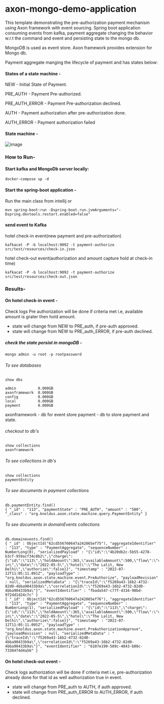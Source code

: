 # axon-mongo-demo-application

This template demonstrating the pre-authorization payment mechanism using Axon framework with event sourcing.
Spring boot application consuming events from kafka, payment aggregate changing the behavior w.r.t the command and  event and persisting state to the mongo db.

MongoDB is used as event store. Axon framework provides extension for Mongo db.

Payment aggregate manging the lifecycle of payment and has states below:
#### States of a state machine -

NEW - Initial State of Payment.

PRE_AUTH - Payment Pre-authorized.

PRE_AUTH_ERROR - Payment Pre-authorization declined.

AUTH - Payment authorization after pre-authorization done.

AUTH_ERROR - Payment authorization failed

#### State machine -

![image](https://user-images.githubusercontent.com/25796983/178562003-a9d4e91e-c306-4a7e-952c-740bcddc334e.png)



### How to Run- 

#### Start kafka and MongoDb server locally:
```
docker-compose up -d
```

#### Start the spring-boot application -

Run the main class from intellij
  or
```
mvn spring-boot:run -Dspring-boot.run.jvmArguments="-Dspring.devtools.restart.enabled=false"

```

#### send event to Kafka 

hotel check-in event(new payment and pre-authorization)
```
kafkacat -P -b localhost:9092 -t payment-authorize  src/test/resources/check-in.json
```
hotel check-out event(authorization and amount capture hold at check-in time)
```
kafkacat -P -b localhost:9092 -t payment-authorize  src/test/resources/check-out.json
```

### Results-
#### On hotel check-in event -

Check logs Pre authorization will be done if criteria met i.e, available amount is grater then hold amount.
 - state will change from NEW to PRE_auth, if pre-auth approved.
 - state will change from NEW to PRE_auth_ERROR, if pre-auth declined.

 ##### check the state persist in mongoDB -
   ```
  mongo admin -u root -p rootpassword
  
   ```
 ###### To see databases
 ```
 show dbs
 
admin          0.000GB
axonframework  0.000GB
config         0.000GB
local          0.000GB
payment        0.000GB
 ```
axonframework - db for event store
payment - db to store payment and state.

###### checkout to db's
```
show collections
axonframework

```
###### To see collections in db's
```
show collections
paymentEntity
```

###### To see documents in payment collections
```
db.paymentEntity.find()
{ "_id" : "113", "paymentState" : "PRE_AUTH", "amount" : "500", "_class" : "org.knoldus.axon.state.machine.query.PaymentEntity" }
```

###### To see documents in domainEvents collections
```
db.domainevents.find()
{ "_id" : ObjectId("62cd556760647a242065ef75"), "aggregateIdentifier" : "113", "type" : "PaymentAggregate", "sequenceNumber" : NumberLong(0), "serializedPayload" : "{\"id\":\"4b20db2c-5b55-4278-b3cf-959acf34c0b2\",\"charge\":{\"id\":\"113\",\"holdAmount\":365,\"availableAmount\":500,\"flow\":\"check-in\",\"date\":\"2022-05-5\",\"hotel\":\"The Lalit, New Delhi\",\"authorize\":false}}", "timestamp" : "2022-07-12T11:05:11.091Z", "payloadType" : "org.knoldus.axon.state.machine.event.PreAuthorize", "payloadRevision" : null, "serializedMetaData" : "{\"traceId\":\"f5269a43-16b2-4732-82d0-4bba90433b9a\",\"correlationId\":\"f5269a43-16b2-4732-82d0-4bba90433b9a\"}", "eventIdentifier" : "fbada547-c77f-4316-98bd-972dd1d24c7c" }
{ "_id" : ObjectId("62cd556760647a242065ef76"), "aggregateIdentifier" : "113", "type" : "PaymentAggregate", "sequenceNumber" : NumberLong(1), "serializedPayload" : "{\"id\":\"113\",\"charge\":{\"id\":\"113\",\"holdAmount\":365,\"availableAmount\":500,\"flow\":\"check-in\",\"date\":\"2022-05-5\",\"hotel\":\"The Lalit, New Delhi\",\"authorize\":false}}", "timestamp" : "2022-07-12T11:05:11.095Z", "payloadType" : "org.knoldus.axon.state.machine.event.PreAuthorizationApprove", "payloadRevision" : null, "serializedMetaData" : "{\"traceId\":\"f5269a43-16b2-4732-82d0-4bba90433b9a\",\"correlationId\":\"f5269a43-16b2-4732-82d0-4bba90433b9a\"}", "eventIdentifier" : "6107e199-589c-4843-b08c-7330474d4a56" }
```

#### On hotel check-out event -

Check logs authorization will be done if criteria met i.e, pre-authorization already done for that id as well authorization true in event.
- state will change from PRE_auth to AUTH, if auth approved.
- state will change from PRE_auth_ERROR to AUTH_ERROR, if auth declined.




